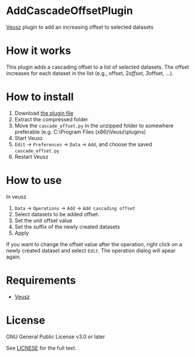 # AddCascadeOffsetPlugin
[Veusz](https://veusz.github.io/) plugin to add an increasing offset to selected datasets

# How it works
This plugin adds a cascading offset to a list of selected datasets. The offset increases for each dataset in the list (e.g., offset, 2*offset, 3*offset, ...).

# How to install
1. Download [the plugin file](https://github.com/korintje/AddCascadeOffsetPlugin/archive/refs/tags/v1.0.zip)
2. Extract the compressed folder
3. Move the `cascade_offset.py` in the unzipped folder to somewhere preferable (e.g. C:\Program Files (x86)\Veusz\plugins)
4. Start Veusz
5. `Edit` -> `Preferences` -> `Data` -> `Add`, and choose the saved `cascade_offset.py`
6. Restart Veusz

# How to use
In veusz
1. `Data` -> `Operations` -> `Add` -> `Add cascading offset`
2. Select datasets to be added offset.
3. Set the unit offset value
4. Set the suffix of the newly created datasets
5. Apply

If you want to change the offset value after the operation, right click on a newly created dataset and select `Edit`.
The operation dialog will apear again. 

# Requirements
- [Veusz](https://veusz.github.io/)

# License
GNU General Public License v3.0 or later  

See [LICNESE](https://github.com/korintje/SPAImportPlugin_for_Veusz/blob/main/LICENSE) for the full text.
